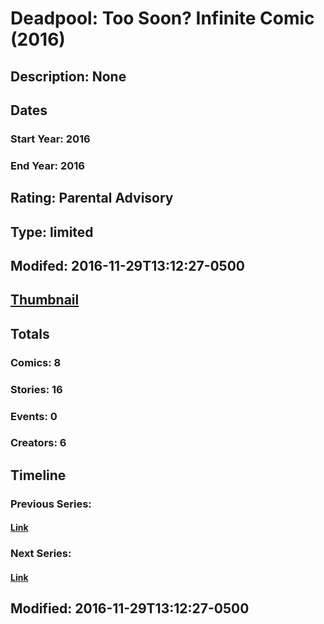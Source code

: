 # Deadpool: Too Soon? Infinite Comic (2016)
## Description: None
## Dates
### Start Year: 2016
### End Year: 2016
## Rating: Parental Advisory
## Type: limited
## Modifed: 2016-11-29T13:12:27-0500
## [Thumbnail](http://i.annihil.us/u/prod/marvel/i/mg/b/70/5775318976930.jpg)
## Totals
### Comics: 8
### Stories: 16
### Events: 0
### Creators: 6
## Timeline
### Previous Series: 
#### [Link]()
### Next Series: 
#### [Link]()
## Modified: 2016-11-29T13:12:27-0500